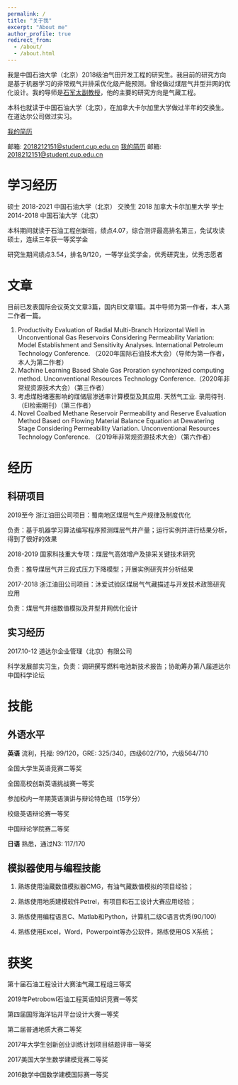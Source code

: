 ```yaml
---
permalink: /
title: "关于我"
excerpt: "About me"
author_profile: true
redirect_from: 
  - /about/
  - /about.html
---
```


我是中国石油大学（北京）2018级油气田开发工程的研究生。我目前的研究方向是基于机器学习的非常规气井排采优化级产能预测。曾经做过煤层气井型井网的优化设计。我的导师是[石军太副教授](http://www.cup.edu.cn/oil/jsdw/yqtkfgcx/135314.htm)，他的主要的研究方向是气藏工程。

本科也就读于中国石油大学（北京），在加拿大卡尔加里大学做过半年的交换生。在道达尔公司做过实习。

[我的简历](https://luckylabu.github.io/files/fangyexin.pdf)

邮箱: 2018212151@student.cup.edu.cn
[我的简历](https://luckylabu.github.io/files/fangyexin.pdf) 邮箱: 2018212151@student.cup.edu.cn

学习经历
======
硕士 2018-2021 中国石油大学（北京）
交换生 2018 加拿大卡尔加里大学
学士 2014-2018 中国石油大学（北京）

本科期间就读于石油工程创新班，绩点4.07，综合测评最高排名第三，免试攻读硕士，连续三年获一等奖学金

研究生期间绩点3.54，排名9/120，一等学业奖学金，优秀研究生，优秀志愿者

文章
======
目前已发表国际会议英文文章3篇，国内EI文章1篇。其中导师为第一作者，本人第二作者一篇。

1. Productivity Evaluation of Radial Multi-Branch Horizontal Well in Unconventional Gas Reservoirs Considering Permeability Variation: Model Establishment and Sensitivity Analyses. International Petroleum Technology Conference. （2020年国际石油技术大会）（导师为第一作者，本人为第二作者）
2. Machine Learning Based Shale Gas Proration synchronized computing method. Unconventional Resources Technology Conference.（2020年非常规资源技术大会）（第三作者）
3. 考虑煤粉堵塞影响的煤储层渗透率计算模型及其应用. 天然气工业. 录用待刊. （EI检索期刊）（第三作者）
4. Novel Coalbed Methane Reservoir Permeability and Reserve Evaluation Method Based on Flowing Material Balance Equation at Dewatering Stage Considering Permeability Variation. Unconventional Resources Technology Conference. （2019年非常规资源技术大会）（第六作者）

经历
======

科研项目
------
2019至今  浙江油田公司项目：蜀南地区煤层气生产规律及制度优化

负责：基于机器学习算法编写程序预测煤层气井产量；运行实例并进行结果分析，得到了很好的效果

2018-2019  国家科技重大专项：煤层气高效增产及排采关键技术研究

负责：推导煤层气井三段式压力下降模型；开展实例研究并分析结果

2017-2018  浙江油田公司项目：沐爱试验区煤层气气藏描述与开发技术政策研究应用

负责：煤层气井组数值模拟及井型井网优化设计

实习经历
------
2017.10-12  道达尔企业管理（北京）有限公司

科学发展部实习生，负责：调研撰写燃料电池新技术报告；协助筹办第八届道达尔中国科学论坛
 

技能
======

外语水平
------
**英语**
流利，托福: 99/120，GRE: 325/340，四级602/710，六级564/710

全国大学生英语竞赛二等奖

全国高校创新英语挑战赛一等奖

参加校内一年期英语演讲与辩论特色班（15学分）

校级英语辩论赛一等奖

中国辩论学院赛二等奖

**日语**
熟悉，通过N3: 117/170

模拟器使用与编程技能
------
1. 熟练使用油藏数值模拟器CMG，有油气藏数值模拟的项目经验；

2. 熟练使用地质建模软件Petrel，有项目和石工设计大赛应用经验；

3. 熟练使用编程语言C、Matlab和Python，计算机二级C语言优秀(90/100)

4. 熟练使用Excel，Word，Powerpoint等办公软件，熟练使用OS X系统；

获奖
======
第十届石油工程设计大赛油气藏工程组三等奖

2019年Petrobowl石油工程英语知识竞赛一等奖

第四届国际海洋钻井平台设计大赛一等奖

第二届普通地质大赛二等奖

2017年大学生创新创业训练计划项目结题评审一等奖

2017美国大学生数学建模竞赛二等奖

2016数学中国数学建模国际赛一等奖
